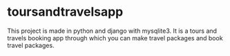 # toursandtravelsapp
This project is made in python and django with mysqlite3. It is a tours and travels booking app through which you can make travel packages and book travel packages.
